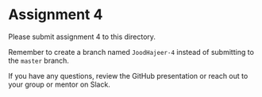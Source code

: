 # Assignment 4

Please submit assignment 4 to this directory.

Remember to create a branch named `JoodHajeer-4` 
instead of submitting to the `master` branch.

If you have any questions, review the GitHub presentation or reach
out to your group or mentor on Slack.

